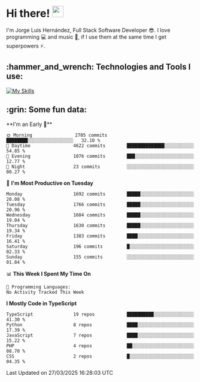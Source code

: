 <h1 align="left">
 <abc>
  <br>Hi there! <img src="https://user-images.githubusercontent.com/42378118/110234147-e3259600-7f4e-11eb-95be-0c4047144dea.gif" width="30"><br>
 </abc>
</h1>

I'm Jorge Luis Hernández, Full Stack Software Developer :sunglasses:. I love programming :computer: and music :musical_score:, if I use them at the same time I get superpowers :zap:. 


<h2 align="left">:hammer_and_wrench: Technologies and Tools I use:</h2>

[![My Skills](https://skillicons.dev/icons?i=js,ts,html,css,py,vue,react,next,nest,postgres,mysql)](https://skillicons.dev)

<h2 align="left">:grin: Some fun data:</h2>
<!--START_SECTION:waka-->
**I'm an Early 🐤** 

```text
🌞 Morning                2705 commits        ████████░░░░░░░░░░░░░░░░░   32.10 % 
🌆 Daytime                4622 commits        ██████████████░░░░░░░░░░░   54.85 % 
🌃 Evening                1076 commits        ███░░░░░░░░░░░░░░░░░░░░░░   12.77 % 
🌙 Night                  23 commits          ░░░░░░░░░░░░░░░░░░░░░░░░░   00.27 % 
```
📅 **I'm Most Productive on Tuesday** 

```text
Monday                   1692 commits        █████░░░░░░░░░░░░░░░░░░░░   20.08 % 
Tuesday                  1766 commits        █████░░░░░░░░░░░░░░░░░░░░   20.96 % 
Wednesday                1604 commits        █████░░░░░░░░░░░░░░░░░░░░   19.04 % 
Thursday                 1630 commits        █████░░░░░░░░░░░░░░░░░░░░   19.34 % 
Friday                   1383 commits        ████░░░░░░░░░░░░░░░░░░░░░   16.41 % 
Saturday                 196 commits         █░░░░░░░░░░░░░░░░░░░░░░░░   02.33 % 
Sunday                   155 commits         ░░░░░░░░░░░░░░░░░░░░░░░░░   01.84 % 
```


📊 **This Week I Spent My Time On** 

```text
💬 Programming Languages: 
No Activity Tracked This Week
```

**I Mostly Code in TypeScript** 

```text
TypeScript               19 repos            ██████████░░░░░░░░░░░░░░░   41.30 % 
Python                   8 repos             ████░░░░░░░░░░░░░░░░░░░░░   17.39 % 
JavaScript               7 repos             ████░░░░░░░░░░░░░░░░░░░░░   15.22 % 
PHP                      4 repos             ██░░░░░░░░░░░░░░░░░░░░░░░   08.70 % 
CSS                      2 repos             █░░░░░░░░░░░░░░░░░░░░░░░░   04.35 % 
```




 Last Updated on 27/03/2025 16:28:03 UTC
<!--END_SECTION:waka-->
